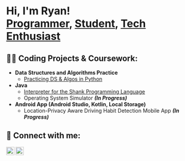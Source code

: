 <h1>Hi, I'm Ryan! <br/><a href="https://github.com/ryan-dugan">Programmer</a>, <a href="https://www.linkedin.com/in/ryandugan1/">Student</a>, <a href="https://twitter.com/ryan_dugann">Tech Enthusiast</a></h1>

<h2>👨‍💻 Coding Projects & Coursework:</h2>

- <b>Data Structures and Algorithms Practice</b>
  - [Practicing DS & Algos in Python](https://github.com/ryan-dugan/)
- <b>Java</b>
  - [Interpreter for the Shank Programming Language](https://github.com/ryan-dugan/)
  - Operating System Simulator <b><i>(In Progress)</b></i>
- <b>Android App (Android Studio, Kotlin, Local Storage)</b>
  - Location-Privacy Aware Driving Habit Detection Mobile App <b><i>(In Progress)</b></i>


<h2> 🤳 Connect with me:</h2>

[<img align="left" alt="Ryan Dugan | Twitter" width="22px" src="https://cdn.jsdelivr.net/npm/simple-icons@v3/icons/twitter.svg" />][twitter]
[<img align="left" alt="Ryan Dugan | LinkedIn" width="22px" src="https://cdn.jsdelivr.net/npm/simple-icons@v3/icons/linkedin.svg" />][linkedin]

[twitter]: https://twitter.com/ryan_dugann
[linkedin]: https://www.linkedin.com/in/ryandugan1/

